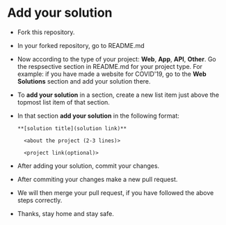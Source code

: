 # Add your solution

- Fork this repository.

- In your forked repository, go to README.md

- Now according to the type of your project: **Web**, **App**, **API**, **Other**. Go the respsective section in README.md for your project type. For example: if you have made a website for COVID'19, go to the **Web Solutions** section and add your solution there.

- To **add your solution** in a section, create a new list item just above the topmost list item of that section.

- In that section **add your solution** in the following format:

    `**[solution title](solution link)**`
    
        <about the project (2-3 lines)>
     
        <project link(optional)>
        
- After adding your solution, commit your changes.
 
- After commiting your changes make a new pull request.
 
- We will then merge your pull request, if you have followed the above steps correctly.

- Thanks, stay home and stay safe.
